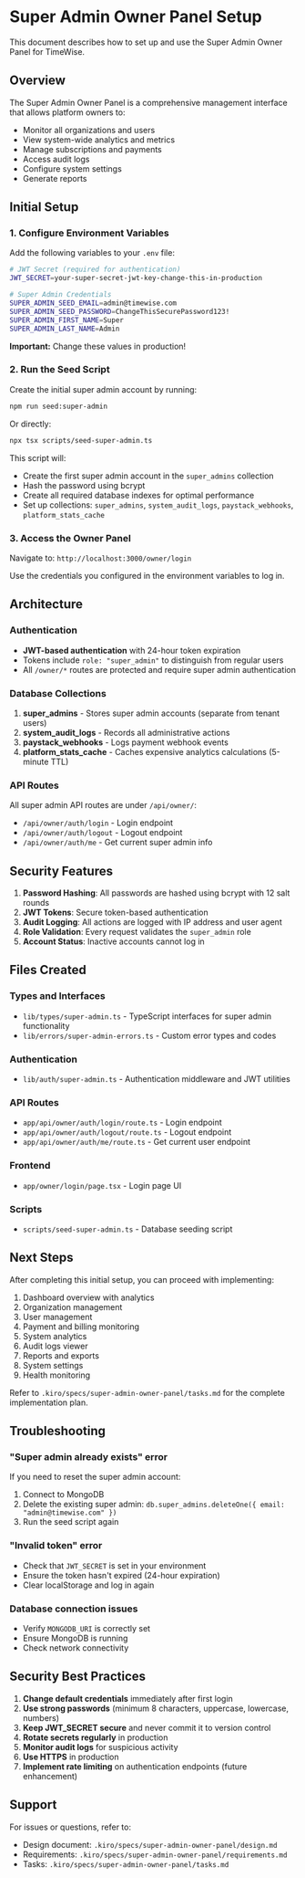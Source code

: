 # Super Admin Owner Panel Setup

This document describes how to set up and use the Super Admin Owner Panel for TimeWise.

## Overview

The Super Admin Owner Panel is a comprehensive management interface that allows platform owners to:
- Monitor all organizations and users
- View system-wide analytics and metrics
- Manage subscriptions and payments
- Access audit logs
- Configure system settings
- Generate reports

## Initial Setup

### 1. Configure Environment Variables

Add the following variables to your `.env` file:

```bash
# JWT Secret (required for authentication)
JWT_SECRET=your-super-secret-jwt-key-change-this-in-production

# Super Admin Credentials
SUPER_ADMIN_SEED_EMAIL=admin@timewise.com
SUPER_ADMIN_SEED_PASSWORD=ChangeThisSecurePassword123!
SUPER_ADMIN_FIRST_NAME=Super
SUPER_ADMIN_LAST_NAME=Admin
```

**Important:** Change these values in production!

### 2. Run the Seed Script

Create the initial super admin account by running:

```bash
npm run seed:super-admin
```

Or directly:

```bash
npx tsx scripts/seed-super-admin.ts
```

This script will:
- Create the first super admin account in the `super_admins` collection
- Hash the password using bcrypt
- Create all required database indexes for optimal performance
- Set up collections: `super_admins`, `system_audit_logs`, `paystack_webhooks`, `platform_stats_cache`

### 3. Access the Owner Panel

Navigate to: `http://localhost:3000/owner/login`

Use the credentials you configured in the environment variables to log in.

## Architecture

### Authentication

- **JWT-based authentication** with 24-hour token expiration
- Tokens include `role: "super_admin"` to distinguish from regular users
- All `/owner/*` routes are protected and require super admin authentication

### Database Collections

1. **super_admins** - Stores super admin accounts (separate from tenant users)
2. **system_audit_logs** - Records all administrative actions
3. **paystack_webhooks** - Logs payment webhook events
4. **platform_stats_cache** - Caches expensive analytics calculations (5-minute TTL)

### API Routes

All super admin API routes are under `/api/owner/`:

- `/api/owner/auth/login` - Login endpoint
- `/api/owner/auth/logout` - Logout endpoint
- `/api/owner/auth/me` - Get current super admin info

## Security Features

1. **Password Hashing**: All passwords are hashed using bcrypt with 12 salt rounds
2. **JWT Tokens**: Secure token-based authentication
3. **Audit Logging**: All actions are logged with IP address and user agent
4. **Role Validation**: Every request validates the `super_admin` role
5. **Account Status**: Inactive accounts cannot log in

## Files Created

### Types and Interfaces
- `lib/types/super-admin.ts` - TypeScript interfaces for super admin functionality
- `lib/errors/super-admin-errors.ts` - Custom error types and codes

### Authentication
- `lib/auth/super-admin.ts` - Authentication middleware and JWT utilities

### API Routes
- `app/api/owner/auth/login/route.ts` - Login endpoint
- `app/api/owner/auth/logout/route.ts` - Logout endpoint
- `app/api/owner/auth/me/route.ts` - Get current user endpoint

### Frontend
- `app/owner/login/page.tsx` - Login page UI

### Scripts
- `scripts/seed-super-admin.ts` - Database seeding script

## Next Steps

After completing this initial setup, you can proceed with implementing:

1. Dashboard overview with analytics
2. Organization management
3. User management
4. Payment and billing monitoring
5. System analytics
6. Audit logs viewer
7. Reports and exports
8. System settings
9. Health monitoring

Refer to `.kiro/specs/super-admin-owner-panel/tasks.md` for the complete implementation plan.

## Troubleshooting

### "Super admin already exists" error
If you need to reset the super admin account:
1. Connect to MongoDB
2. Delete the existing super admin: `db.super_admins.deleteOne({ email: "admin@timewise.com" })`
3. Run the seed script again

### "Invalid token" error
- Check that `JWT_SECRET` is set in your environment
- Ensure the token hasn't expired (24-hour expiration)
- Clear localStorage and log in again

### Database connection issues
- Verify `MONGODB_URI` is correctly set
- Ensure MongoDB is running
- Check network connectivity

## Security Best Practices

1. **Change default credentials** immediately after first login
2. **Use strong passwords** (minimum 8 characters, uppercase, lowercase, numbers)
3. **Keep JWT_SECRET secure** and never commit it to version control
4. **Rotate secrets regularly** in production
5. **Monitor audit logs** for suspicious activity
6. **Use HTTPS** in production
7. **Implement rate limiting** on authentication endpoints (future enhancement)

## Support

For issues or questions, refer to:
- Design document: `.kiro/specs/super-admin-owner-panel/design.md`
- Requirements: `.kiro/specs/super-admin-owner-panel/requirements.md`
- Tasks: `.kiro/specs/super-admin-owner-panel/tasks.md`
